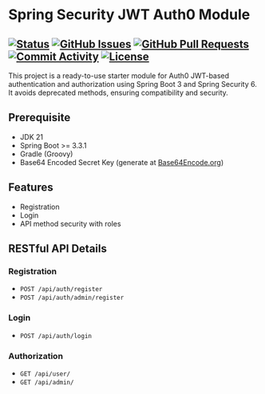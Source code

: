 # Spring Security JWT Auth0 Module


[![Status](https://img.shields.io/badge/status-active-success.svg)]()
[![GitHub Issues](https://img.shields.io/github/issues/nadimnesar/spring-security-jwt-authentication-module.svg)](https://github.com/nadimnesar/spring-security-jwt-authentication-module/issues)
[![GitHub Pull Requests](https://img.shields.io/github/issues-pr/nadimnesar/spring-security-jwt-authentication-module.svg)](https://github.com/nadimnesar/spring-security-jwt-authentication-module/pulls)
[![Commit Activity](https://img.shields.io/github/commit-activity/m/nadimnesar/spring-security-jwt-authentication-module.svg)](https://github.com/nadimnesar/spring-security-jwt-authentication-module/commits)
[![License](https://img.shields.io/badge/license-MIT-blue.svg)](/LICENSE)
---
This project is a ready-to-use starter module for Auth0 JWT-based authentication and authorization using Spring Boot 3 and Spring Security 6. It avoids deprecated methods, ensuring compatibility and security.

## Prerequisite
- JDK 21
- Spring Boot >= 3.3.1
- Gradle (Groovy)
- Base64 Encoded Secret Key (generate at [Base64Encode.org](https://www.base64encode.org/))

## Features
* Registration
* Login
* API method security with roles

## RESTful API Details
### Registration
- `POST /api/auth/register`
- `POST /api/auth/admin/register`

### Login
- `POST /api/auth/login`

### Authorization
- `GET /api/user/`
- `GET /api/admin/`